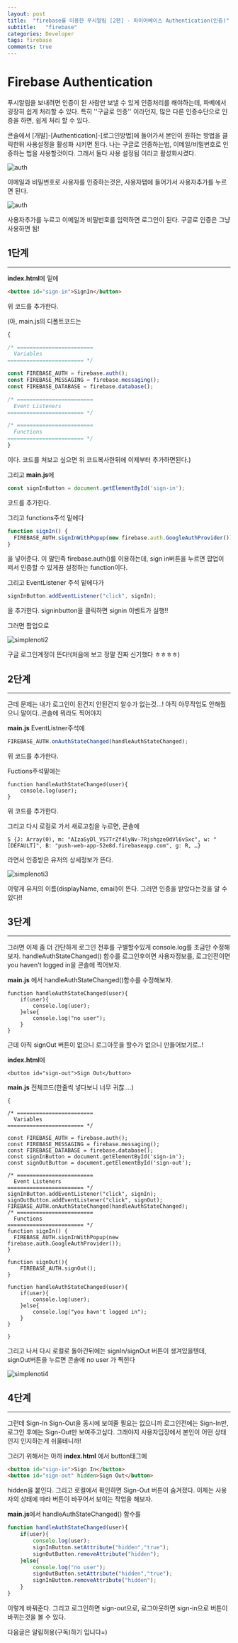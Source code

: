 ```yaml
---
layout: post
title:  "firebase를 이용한 푸시알림 [2편] - 파이어베이스 Authentication(인증)"
subtitle:   "firebase"
categories: Developer
tags: firebase
comments: true
---
```




# Firebase Authentication

푸시알림을 보내려면 인증이 된 사람만 보낼 수 있게 인증처리를 해야하는데, 파베에서 굉장히 쉽게 처리할 수 있다. 특히 ''구글로 인증'' 이라던지, 많은 다른 인증수단으로 인증을 하면, 쉽게 처리 할 수 있다.



콘솔에서 [개발]-[Authentication]-[로그인방법]에 들어가서 본인이 원하는 방법을 클릭한뒤 사용설정을 활성화 시키면 된다. 나는 구글로  인증하는법, 이메일/비밀번호로 인증하는 법을 사용할것이다. 그래서 둘다 사용 설정됨 이라고 활성화시켰다.

![auth](/assets/img/auth.PNG)



이메일과 비밀번호로 사용자를 인증하는것은, 사용자탭에 들어가서 사용자추가를 누르면 된다. 

![auth](/assets/img/auth2.PNG)

사용자추가를 누르고 이메일과 비밀번호를 입력하면 로그인이 된다. 구글로 인증은 그냥 사용하면 됨!



## 1단계

---

**index.html**에 </header> 밑에

~~~html
<button id="sign-in">SignIn</button>
~~~

위 코드를 추가한다.

(아, main.js의 디폴트코드는

~~~javascript
{

/* ========================
  Variables
======================== */

const FIREBASE_AUTH = firebase.auth();
const FIREBASE_MESSAGING = firebase.messaging();
const FIREBASE_DATABASE = firebase.database();

/* ========================
  Event Listeners
======================== */

/* ========================
  Functions
======================== */
}
~~~

이다. 코드를 쳐보고 싶으면 위 코드복사한뒤에 이제부터 추가하면된다.)

그리고 **main.js**에 

~~~javascript
const signInButton = document.getElementById('sign-in');
~~~

코드를 추가한다. 

그리고 functions주석 밑에다

~~~javascript
function signIn() {
  FIREBASE_AUTH.signInWithPopup(new firebase.auth.GoogleAuthProvider());
}
~~~

을 넣어준다. 이 말인즉 firebase.auth()를 이용하는데, sign in버튼을 누르면 팝업이 떠서 인증할 수 있게끔 설정하는 function이다. 



그리고 EventListener 주석 밑에다가

~~~javascript
signInButton.addEventListener("click", signIn);
~~~

을 추가한다. signinbutton을 클릭하면 signin 이벤트가 실행!!

그러면 팝업으로 

![simplenoti2](/assets/img/simplenoti2.PNG)

구글 로그인계정이 뜬다!(처음에 보고 정말 진짜 신기했다 ㅎㅎㅎㅎ)





## 2단계

---

근데 문제는 내가 로그인이 된건지 안된건지 알수가 없는것...! 아직 아무작업도 안해줬으니 말이다..콘솔에 뭐라도 찍어야지

**main.js** EventListner주석에

~~~javascript
FIREBASE_AUTH.onAuthStateChanged(handleAuthStateChanged);
~~~

위 코드를 추가한다. 

Fuctions주석밑에는

~~~
function handleAuthStateChanged(user){
	console.log(user);
}
~~~

위 코드를 추가한다.

그리고 다시 로컬로 가서 새로고침을 누르면, 콘솔에 

~~~
S {J: Array(0), m: "AIzaSyDl_VS7TrZf4lyNv-7Rjshgze0dVl6vSxc", w: "[DEFAULT]", B: "push-web-app-52e8d.firebaseapp.com", g: R, …}
~~~

라면서 인증받은 유저의 상세정보가 뜬다.

![simplenoti3](/assets/img/simplenoti3.PNG)

이렇게 유저의 이름(displayName, email)이 뜬다. 그러면 인증을 받았다는것을 알 수 있다!!

## 3단계

---

그러면 이제 좀 더 간단하게 로그인 전후를 구별할수있게 console.log를 조금만 수정해보자. handleAuthStateChanged() 함수를 로그인후이면 사용자정보를, 로그인전이면 you haven't logged in을 콘솔에 찍어보자. 

**main.js** 에서 handleAuthStateChanged()함수를 수정해보자.

```
function handleAuthStateChanged(user){
	if(user){
		console.log(user);
	}else{
		console.log("no user");
	}
}
```



근데 아직 signOut 버튼이 없으니 로그아웃을 할수가 없으니 만들어보기로..!

**index.html**에 

~~~
<button id="sign-out">Sign Out</button>
~~~

**main.js**  전체코드(한줄씩 넣다보니 너무 귀찮....)

~~~
{

/* ========================
  Variables
======================== */

const FIREBASE_AUTH = firebase.auth();
const FIREBASE_MESSAGING = firebase.messaging();
const FIREBASE_DATABASE = firebase.database();
const signInButton = document.getElementById('sign-in');
const signOutButton = document.getElementById('sign-out');

/* ========================
  Event Listeners
======================== */
signInButton.addEventListener("click", signIn);
signOutButton.addEventListener("click", signOut);
FIREBASE_AUTH.onAuthStateChanged(handleAuthStateChanged);
/* ========================
  Functions
======================== */
function signIn() {
  FIREBASE_AUTH.signInWithPopup(new firebase.auth.GoogleAuthProvider());
}

function signOut(){
	FIREBASE_AUTH.signOut();
}

function handleAuthStateChanged(user){
	if(user){
		console.log(user);
	}else{
		console.log("you havn't logged in");
	}
}

}
~~~

그리고 나서 다시 로컬로 돌아간뒤에는 signIn/signOut 버튼이 생겨있을텐데, signOut버튼을 누르면 콘솔에 no user 가 찍힌다

![simplenoti4](/assets/img/simplenoti4.PNG)





## 4단계

---

그런데 Sign-In Sign-Out을 동시에 보여줄 필요는 없으니까 로그인전에는 Sign-In만, 로그인 후에는 Sign-Out만 보여주고싶다. 그래야지 사용자입장에서 본인이 어떤 상태인지 인지하는게 쉬울테니까!

그러기 위해서는 아까 **index.html** 에서 button태그에 

~~~html
<button id="sign-in">Sign In</button>
<button id="sign-out" hidden>Sign Out</button>
~~~

hidden을 붙인다. 그리고 로컬에서 확인하면 Sign-Out 버튼이 숨겨졌다. 이제는 사용자의 상태에 따라 버튼이 바꾸어서 보이는 작업을 해보자.

**main.js**에서 handleAuthStateChanged() 함수를

~~~javascript
function handleAuthStateChanged(user){
	if(user){
		console.log(user);
		signInButton.setAttribute("hidden","true");
		signOutButton.removeAttribute("hidden");
	}else{
		console.log("no user");
		signOutButton.setAttribute("hidden","true");
		signInButton.removeAttribute("hidden");
	}
}
~~~

이렇게 바꿔준다. 그리고 로그인하면 sign-out으로, 로그아웃하면 sign-in으로 버튼이 바뀌는것을 볼 수 있다.











다음글은 알림허용(구독)하기 입니다=)



